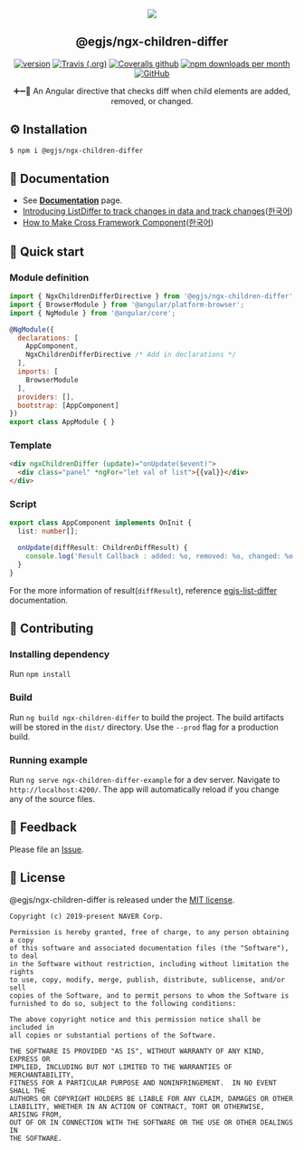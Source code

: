 <p align="middle"><img src="https://raw.githubusercontent.com/naver/egjs-list-differ/master/demo/images/logo.png"/></p>
<h2 align="middle">@egjs/ngx-children-differ</h2>

<p align="middle"><a href="https://www.npmjs.com/package/@egjs/ngx-children-differ" target="_blank"><img src="https://img.shields.io/npm/v/@egjs/ngx-children-differ.svg?style=flat-square&color=007acc&label=version&logo=NPM" alt="version" /></a> <a href="https://travis-ci.org/naver/egjs-children-differ" target="_blank"><img alt="Travis (.org)" src="https://img.shields.io/travis/naver/egjs-children-differ.svg?style=flat-square&label=build&logo=travis%20ci" /></a> <a href="https://coveralls.io/github/naver/egjs-children-differ?branch=master&style=flat-square" target="_blank"><img alt="Coveralls github" src="https://img.shields.io/coveralls/github/naver/egjs-children-differ.svg?style=flat-square&label=%E2%9C%85%20coverage"></a> <a href="https://www.npmjs.com/package/@egjs/ngx-children-differ" target="_blank"><img src="https://img.shields.io/npm/dm/@egjs/ngx-children-differ.svg?style=flat-square&label=%E2%AC%87%20downloads&color=08CE5D" alt="npm downloads per month"></a>  <a href="https://github.com/naver/egjs-children-differ/blob/master/LICENSE" target="_blank"><img alt="GitHub" src="https://img.shields.io/github/license/naver/egjs-children-differ.svg?style=flat-square&label=%F0%9F%93%9C%20license&color=08CE5D"></a></p>

<p align="middle">➕➖🔄 An Angular directive that checks diff when child elements are added, removed, or changed.</p>

## ⚙️ Installation
```sh
$ npm i @egjs/ngx-children-differ
```

## 📖 Documentation
* See [**Documentation**](https://naver.github.io/egjs-children-differ/release/latest/doc/index.html) page.
* [Introducing ListDiffer to track changes in data and track changes](https://medium.com/p/27793f0c6f4a)([한국어](https://medium.com/p/9c3f1d770542))
* [How to Make Cross Framework Component](https://medium.com/p/ee76d76708b1)([한국어](https://medium.com/p/234b3fece353))

## 🏃 Quick start

### Module definition

```js
import { NgxChildrenDifferDirective } from '@egjs/ngx-children-differ'; // import
import { BrowserModule } from '@angular/platform-browser';
import { NgModule } from '@angular/core';

@NgModule({
  declarations: [
    AppComponent,
    NgxChildrenDifferDirective /* Add in declarations */
  ],
  imports: [
    BrowserModule
  ],
  providers: [],
  bootstrap: [AppComponent]
})
export class AppModule { }
```

### Template

```html
<div ngxChildrenDiffer (update)="onUpdate($event)">
  <div class="panel" *ngFor="let val of list">{{val}}</div>
</div>
```

### Script
```ts
export class AppComponent implements OnInit {
  list: number[];

  onUpdate(diffResult: ChildrenDiffResult) {
    console.log('Result Callback : added: %o, removed: %o, changed: %o', diffResult.added, diffResult.removed, diffResult.changed);
  }
}
```

For the more information of result(`diffResult`), reference [egjs-list-differ](https://github.com/naver/egjs-list-differ#readme) documentation.

## 🙌 Contributing
### Installing dependency

Run `npm install`


### Build

Run `ng build ngx-children-differ` to build the project. The build artifacts will be stored in the `dist/` directory. Use the `--prod` flag for a production build.

### Running example

Run `ng serve ngx-children-differ-example` for a dev server. Navigate to `http://localhost:4200/`. The app will automatically reload if you change any of the source files.

## 📝 Feedback
Please file an [Issue](https://github.com/naver/egjs-children-differ/issues).

## 📜 License
@egjs/ngx-children-differ is released under the [MIT license](http://naver.github.io/egjs/license.txt).

```
Copyright (c) 2019-present NAVER Corp.

Permission is hereby granted, free of charge, to any person obtaining a copy
of this software and associated documentation files (the "Software"), to deal
in the Software without restriction, including without limitation the rights
to use, copy, modify, merge, publish, distribute, sublicense, and/or sell
copies of the Software, and to permit persons to whom the Software is
furnished to do so, subject to the following conditions:

The above copyright notice and this permission notice shall be included in
all copies or substantial portions of the Software.

THE SOFTWARE IS PROVIDED "AS IS", WITHOUT WARRANTY OF ANY KIND, EXPRESS OR
IMPLIED, INCLUDING BUT NOT LIMITED TO THE WARRANTIES OF MERCHANTABILITY,
FITNESS FOR A PARTICULAR PURPOSE AND NONINFRINGEMENT.  IN NO EVENT SHALL THE
AUTHORS OR COPYRIGHT HOLDERS BE LIABLE FOR ANY CLAIM, DAMAGES OR OTHER
LIABILITY, WHETHER IN AN ACTION OF CONTRACT, TORT OR OTHERWISE, ARISING FROM,
OUT OF OR IN CONNECTION WITH THE SOFTWARE OR THE USE OR OTHER DEALINGS IN
THE SOFTWARE.
```

